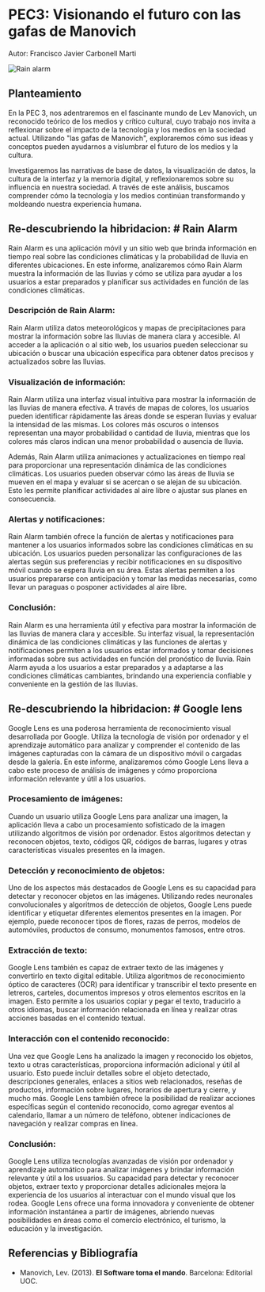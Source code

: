 # PEC3: Visionando el futuro con las gafas de Manovich 
Autor: Francisco Javier Carbonell Marti


![Rain alarm]([https://miro.medium.com/max/1400/0*9PyyNvrO2PcD3KuU.png](https://lh3.googleusercontent.com/XHPRThRNjltTfxW0mnKTplOvuO-u2O8rIsx7IugSEpARmCCrRgFE1EjsckKDPEbujvBZjy23VemvszsGmC20X-sG=w640-h400-e365-rj-sc0x00ffffff)) 





## Planteamiento


En la PEC 3, nos adentraremos en el fascinante mundo de Lev Manovich, un reconocido teórico de los medios y crítico cultural, cuyo trabajo nos invita a reflexionar sobre el impacto de la tecnología y los medios en la sociedad actual. Utilizando "las gafas de Manovich", exploraremos cómo sus ideas y conceptos pueden ayudarnos a vislumbrar el futuro de los medios y la cultura.

 Investigaremos las narrativas de base de datos, la visualización de datos, la cultura de la interfaz y la memoria digital, y reflexionaremos sobre su influencia en nuestra sociedad. A través de este análisis, buscamos comprender cómo la tecnología y los medios continúan transformando y moldeando nuestra experiencia humana.


## Re-descubriendo la hibridacion: # Rain Alarm 

Rain Alarm es una aplicación móvil y un sitio web que brinda información en tiempo real sobre las condiciones climáticas y la probabilidad de lluvia en diferentes ubicaciones. En este informe, analizaremos cómo Rain Alarm muestra la información de las lluvias y cómo se utiliza para ayudar a los usuarios a estar preparados y planificar sus actividades en función de las condiciones climáticas.

### Descripción de Rain Alarm:

Rain Alarm utiliza datos meteorológicos y mapas de precipitaciones para mostrar la información sobre las lluvias de manera clara y accesible. Al acceder a la aplicación o al sitio web, los usuarios pueden seleccionar su ubicación o buscar una ubicación específica para obtener datos precisos y actualizados sobre las lluvias.

### Visualización de información:

Rain Alarm utiliza una interfaz visual intuitiva para mostrar la información de las lluvias de manera efectiva. A través de mapas de colores, los usuarios pueden identificar rápidamente las áreas donde se esperan lluvias y evaluar la intensidad de las mismas. Los colores más oscuros o intensos representan una mayor probabilidad o cantidad de lluvia, mientras que los colores más claros indican una menor probabilidad o ausencia de lluvia.

Además, Rain Alarm utiliza animaciones y actualizaciones en tiempo real para proporcionar una representación dinámica de las condiciones climáticas. Los usuarios pueden observar cómo las áreas de lluvia se mueven en el mapa y evaluar si se acercan o se alejan de su ubicación. Esto les permite planificar actividades al aire libre o ajustar sus planes en consecuencia.

### Alertas y notificaciones:

Rain Alarm también ofrece la función de alertas y notificaciones para mantener a los usuarios informados sobre las condiciones climáticas en su ubicación. Los usuarios pueden personalizar las configuraciones de las alertas según sus preferencias y recibir notificaciones en su dispositivo móvil cuando se espera lluvia en su área. Estas alertas permiten a los usuarios prepararse con anticipación y tomar las medidas necesarias, como llevar un paraguas o posponer actividades al aire libre.

### Conclusión:

Rain Alarm es una herramienta útil y efectiva para mostrar la información de las lluvias de manera clara y accesible. Su interfaz visual, la representación dinámica de las condiciones climáticas y las funciones de alertas y notificaciones permiten a los usuarios estar informados y tomar decisiones informadas sobre sus actividades en función del pronóstico de lluvia. Rain Alarm ayuda a los usuarios a estar preparados y a adaptarse a las condiciones climáticas cambiantes, brindando una experiencia confiable y conveniente en la gestión de las lluvias.



## Re-descubriendo la hibridacion: # Google lens 

Google Lens es una poderosa herramienta de reconocimiento visual desarrollada por Google. Utiliza la tecnología de visión por ordenador y el aprendizaje automático para analizar y comprender el contenido de las imágenes capturadas con la cámara de un dispositivo móvil o cargadas desde la galería. En este informe, analizaremos cómo Google Lens lleva a cabo este proceso de análisis de imágenes y cómo proporciona información relevante y útil a los usuarios.

### Procesamiento de imágenes:

Cuando un usuario utiliza Google Lens para analizar una imagen, la aplicación lleva a cabo un procesamiento sofisticado de la imagen utilizando algoritmos de visión por ordenador. Estos algoritmos detectan y reconocen objetos, texto, códigos QR, códigos de barras, lugares y otras características visuales presentes en la imagen.

### Detección y reconocimiento de objetos:

Uno de los aspectos más destacados de Google Lens es su capacidad para detectar y reconocer objetos en las imágenes. Utilizando redes neuronales convolucionales y algoritmos de detección de objetos, Google Lens puede identificar y etiquetar diferentes elementos presentes en la imagen. Por ejemplo, puede reconocer tipos de flores, razas de perros, modelos de automóviles, productos de consumo, monumentos famosos, entre otros.

### Extracción de texto:

Google Lens también es capaz de extraer texto de las imágenes y convertirlo en texto digital editable. Utiliza algoritmos de reconocimiento óptico de caracteres (OCR) para identificar y transcribir el texto presente en letreros, carteles, documentos impresos y otros elementos escritos en la imagen. Esto permite a los usuarios copiar y pegar el texto, traducirlo a otros idiomas, buscar información relacionada en línea y realizar otras acciones basadas en el contenido textual.

### Interacción con el contenido reconocido:

Una vez que Google Lens ha analizado la imagen y reconocido los objetos, texto u otras características, proporciona información adicional y útil al usuario. Esto puede incluir detalles sobre el objeto detectado, descripciones generales, enlaces a sitios web relacionados, reseñas de productos, información sobre lugares, horarios de apertura y cierre, y mucho más. Google Lens también ofrece la posibilidad de realizar acciones específicas según el contenido reconocido, como agregar eventos al calendario, llamar a un número de teléfono, obtener indicaciones de navegación y realizar compras en línea.

### Conclusión:

Google Lens utiliza tecnologías avanzadas de visión por ordenador y aprendizaje automático para analizar imágenes y brindar información relevante y útil a los usuarios. Su capacidad para detectar y reconocer objetos, extraer texto y proporcionar detalles adicionales mejora la experiencia de los usuarios al interactuar con el mundo visual que los rodea. Google Lens ofrece una forma innovadora y conveniente de obtener información instantánea a partir de imágenes, abriendo nuevas posibilidades en áreas como el comercio electrónico, el turismo, la educación y la investigación.

## Referencias y Bibliografía

* Manovich, Lev. (2013). **El Software toma el mando**. Barcelona: Editorial UOC. 
